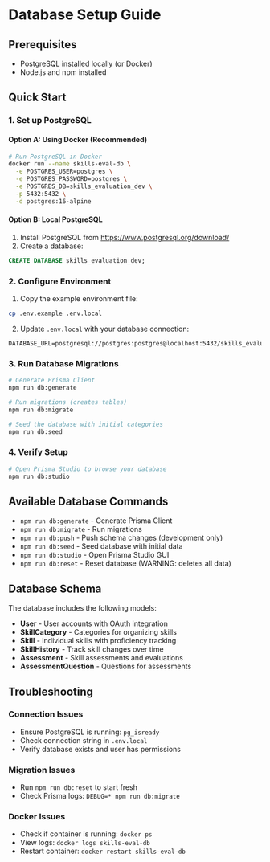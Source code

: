 # Database Setup Guide

## Prerequisites

- PostgreSQL installed locally (or Docker)
- Node.js and npm installed

## Quick Start

### 1. Set up PostgreSQL

#### Option A: Using Docker (Recommended)

```bash
# Run PostgreSQL in Docker
docker run --name skills-eval-db \
  -e POSTGRES_USER=postgres \
  -e POSTGRES_PASSWORD=postgres \
  -e POSTGRES_DB=skills_evaluation_dev \
  -p 5432:5432 \
  -d postgres:16-alpine
```

#### Option B: Local PostgreSQL

1. Install PostgreSQL from https://www.postgresql.org/download/
2. Create a database:

```sql
CREATE DATABASE skills_evaluation_dev;
```

### 2. Configure Environment

1. Copy the example environment file:

```bash
cp .env.example .env.local
```

2. Update `.env.local` with your database connection:

```env
DATABASE_URL=postgresql://postgres:postgres@localhost:5432/skills_evaluation_dev
```

### 3. Run Database Migrations

```bash
# Generate Prisma Client
npm run db:generate

# Run migrations (creates tables)
npm run db:migrate

# Seed the database with initial categories
npm run db:seed
```

### 4. Verify Setup

```bash
# Open Prisma Studio to browse your database
npm run db:studio
```

## Available Database Commands

- `npm run db:generate` - Generate Prisma Client
- `npm run db:migrate` - Run migrations
- `npm run db:push` - Push schema changes (development only)
- `npm run db:seed` - Seed database with initial data
- `npm run db:studio` - Open Prisma Studio GUI
- `npm run db:reset` - Reset database (WARNING: deletes all data)

## Database Schema

The database includes the following models:

- **User** - User accounts with OAuth integration
- **SkillCategory** - Categories for organizing skills
- **Skill** - Individual skills with proficiency tracking
- **SkillHistory** - Track skill changes over time
- **Assessment** - Skill assessments and evaluations
- **AssessmentQuestion** - Questions for assessments

## Troubleshooting

### Connection Issues

- Ensure PostgreSQL is running: `pg_isready`
- Check connection string in `.env.local`
- Verify database exists and user has permissions

### Migration Issues

- Run `npm run db:reset` to start fresh
- Check Prisma logs: `DEBUG=* npm run db:migrate`

### Docker Issues

- Check if container is running: `docker ps`
- View logs: `docker logs skills-eval-db`
- Restart container: `docker restart skills-eval-db`
